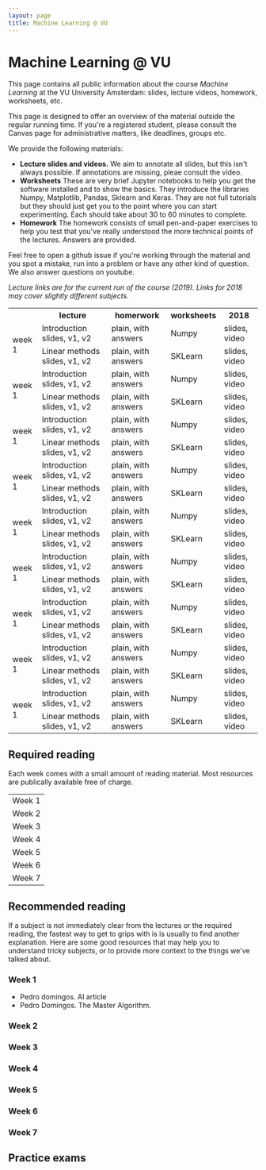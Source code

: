 ```yaml
---
layout: page
title: Machine Learning @ VU
---
```


# Machine Learning @ VU

This page contains all public information about the course _Machine Learning_ at the VU University Amsterdam: slides, lecture videos, homework, worksheets, etc. 

This page is designed to offer an overview of the material outside the regular running time. If you're a registered student, please consult the Canvas page for administrative matters, like deadlines, groups etc.

We provide the following materials:
  * **Lecture slides and videos.** We aim to annotate all slides, but this isn't always possible. If annotations are missing, pleae consult the video.
  * **Worksheets** These are very brief Jupyter notebooks to help you get the software installed and to show the basics. They introduce the libraries Numpy, Matplotlib, Pandas, Sklearn and Keras. They are not full tutorials but they should just get you to the point where you can start experimenting. Each should take about 30 to 60 minutes to complete.
  * **Homework** The homework consists of small pen-and-paper exercises to help you test that you've really understood the more technical points of the lectures. Answers are provided.
  
Feel free to open a github issue if you're working through the material and you spot a mistake, run into a problem or have any other kind of question. We also answer questions on youtube.
  
_Lecture links are for the current run of the course (2019). Links for 2018 may cover slightly different subjects._
<table>
  <tr>
   <th/>
    <th>lecture</th>
    <th>homerwork</th>
    <th>worksheets</th>
    <th>2018</th>
  </tr>
  <tr>
    <td rowspan="2"> week 1</trd><td>Introduction slides, v1, v2 </td> <td>plain, with answers</td> <td>Numpy</td> <td>slides, video</td>
  </tr>
  <tr>
    <td> Linear methods slides, v1, v2 </trd><td>plain, with answers</td> <td>SKLearn</td> <td>slides, video</td>
  </tr>
    <tr>
    <td rowspan="2"> week 1</trd><td>Introduction slides, v1, v2 </td> <td>plain, with answers</td> <td>Numpy</td> <td>slides, video</td>
  </tr>
  <tr>
    <td> Linear methods slides, v1, v2 </trd><td>plain, with answers</td> <td>SKLearn</td> <td>slides, video</td>
  </tr>
    <tr>
    <td rowspan="2"> week 1</trd><td>Introduction slides, v1, v2 </td> <td>plain, with answers</td> <td>Numpy</td> <td>slides, video</td>
  </tr>
  <tr>
    <td> Linear methods slides, v1, v2 </trd><td>plain, with answers</td> <td>SKLearn</td> <td>slides, video</td>
  </tr>
    <tr>
    <td rowspan="2"> week 1</trd><td>Introduction slides, v1, v2 </td> <td>plain, with answers</td> <td>Numpy</td> <td>slides, video</td>
  </tr>
  <tr>
    <td> Linear methods slides, v1, v2 </trd><td>plain, with answers</td> <td>SKLearn</td> <td>slides, video</td>
  </tr>
    <tr>
    <td rowspan="2"> week 1</trd><td>Introduction slides, v1, v2 </td> <td>plain, with answers</td> <td>Numpy</td> <td>slides, video</td>
  </tr>
  <tr>
    <td> Linear methods slides, v1, v2 </trd><td>plain, with answers</td> <td>SKLearn</td> <td>slides, video</td>
  </tr>
    <tr>
    <td rowspan="2"> week 1</trd><td>Introduction slides, v1, v2 </td> <td>plain, with answers</td> <td>Numpy</td> <td>slides, video</td>
  </tr>
  <tr>
    <td> Linear methods slides, v1, v2 </trd><td>plain, with answers</td> <td>SKLearn</td> <td>slides, video</td>
  </tr>
    <tr>
    <td rowspan="2"> week 1</trd><td>Introduction slides, v1, v2 </td> <td>plain, with answers</td> <td>Numpy</td> <td>slides, video</td>
  </tr>
  <tr>
    <td> Linear methods slides, v1, v2 </trd><td>plain, with answers</td> <td>SKLearn</td> <td>slides, video</td>
  </tr>
    <tr>
    <td rowspan="2"> week 1</trd><td>Introduction slides, v1, v2 </td> <td>plain, with answers</td> <td>Numpy</td> <td>slides, video</td>
  </tr>
  <tr>
    <td> Linear methods slides, v1, v2 </trd><td>plain, with answers</td> <td>SKLearn</td> <td>slides, video</td>
  </tr>
    <tr>
    <td rowspan="2"> week 1</trd><td>Introduction slides, v1, v2 </td> <td>plain, with answers</td> <td>Numpy</td> <td>slides, video</td>
  </tr>
  <tr>
    <td> Linear methods slides, v1, v2 </trd><td>plain, with answers</td> <td>SKLearn</td> <td>slides, video</td>
  </tr>

</table>

## Required reading

Each week comes with a small amount of reading material. Most resources are publically available free of charge. 

<table>
<tr>
  <td>Week 1</td>
</tr>
<tr>
  <td>Week 2</td>
</tr>
<tr>
  <td>Week 3</td>  
</tr>
<tr>
  <td>Week 4</td>  
</tr>
<tr>
  <td>Week 5</td>
</tr>
<tr>
  <td>Week 6</td>
</tr>
<tr>
  <td>Week 7</td>
</tr>
</table>

## Recommended reading

If a subject is not immediately clear from the lectures or the required reading, the fastest way to get to grips with is is usually to find another explanation. Here are some good resources that may help you to understand tricky subjects, or to provide more context to the things we've talked about.

### Week 1
* Pedro domingos. AI article
* Pedro Domingos. The Master Algorithm.
### Week 2
### Week 3
### Week 4

### Week 5
### Week 6
### Week 7

## Practice exams
